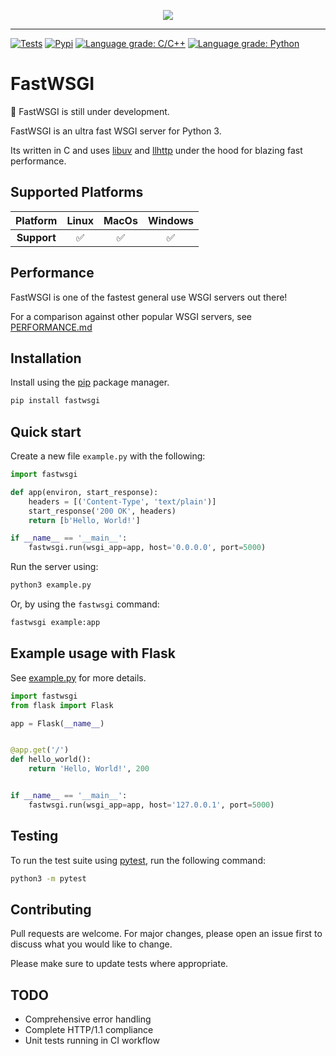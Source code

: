 <p align="center"><img src="./logo.png"></p>

--------------------------------------------------------------------
[![Tests](https://github.com/jamesroberts/fastwsgi/actions/workflows/tests.yml/badge.svg?branch=main)](https://github.com/jamesroberts/fastwsgi/actions/workflows/tests.yml)
[![Pypi](https://img.shields.io/pypi/v/fastwsgi.svg?style=flat)](https://pypi.python.org/pypi/fastwsgi)
[![Language grade: C/C++](https://img.shields.io/lgtm/grade/cpp/g/jamesroberts/fast-wsgi.svg?logo=lgtm&logoWidth=18)](https://lgtm.com/projects/g/jamesroberts/fastwsgi/context:cpp)
[![Language grade: Python](https://img.shields.io/lgtm/grade/python/g/jamesroberts/fast-wsgi.svg?logo=lgtm&logoWidth=18)](https://lgtm.com/projects/g/jamesroberts/fastwsgi/context:python)


# FastWSGI

:construction: FastWSGI is still under development.

FastWSGI is an ultra fast WSGI server for Python 3.  

Its written in C and uses [libuv](https://github.com/libuv/libuv) and [llhttp](https://github.com/nodejs/llhttp) under the hood for blazing fast performance.


## Supported Platforms

| Platform | Linux | MacOs | Windows |
| :------: | :---: | :---: | :-----: |
| <b>Support</b>  | :white_check_mark: |  :white_check_mark: |  :white_check_mark: |


## Performance

FastWSGI is one of the fastest general use WSGI servers out there!

For a comparison against other popular WSGI servers, see [PERFORMANCE.md](./performance_benchmarks/PERFORMANCE.md)


## Installation

Install using the [pip](https://pip.pypa.io/en/stable/) package manager.

```bash
pip install fastwsgi
```


## Quick start

Create a new file `example.py` with the following:

```python
import fastwsgi

def app(environ, start_response):
    headers = [('Content-Type', 'text/plain')]
    start_response('200 OK', headers)
    return [b'Hello, World!']

if __name__ == '__main__':
    fastwsgi.run(wsgi_app=app, host='0.0.0.0', port=5000)
```

Run the server using:

```bash
python3 example.py
```

Or, by using the `fastwsgi` command:

```bash
fastwsgi example:app
```


## Example usage with Flask

See [example.py](https://github.com/jamesroberts/fast-wsgi/blob/main/example.py) for more details.

```python
import fastwsgi
from flask import Flask

app = Flask(__name__)


@app.get('/')
def hello_world():
    return 'Hello, World!', 200


if __name__ == '__main__':
    fastwsgi.run(wsgi_app=app, host='127.0.0.1', port=5000)
```


## Testing

To run the test suite using [pytest](https://docs.pytest.org/en/latest/getting-started.html), run the following command:

```bash
python3 -m pytest
```


## Contributing

Pull requests are welcome. For major changes, please open an issue first to discuss what you would like to change.

Please make sure to update tests where appropriate.


## TODO

- Comprehensive error handling
- Complete HTTP/1.1 compliance
- Unit tests running in CI workflow